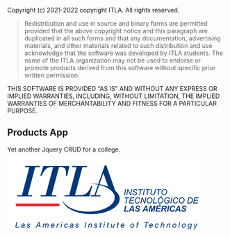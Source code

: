 Copyright (c) 2021-2022 copyright ITLA.
All rights reserved.

>Redistribution and use in source and binary forms are permitted provided that the above copyright notice and this paragraph are duplicated in all such forms and 
that any documentation, advertising materials, and other materials related to such distribution and use acknowledge that the software was developed by ITLA 
students. The name of the ITLA organization may not be used to endorse or promote products derived from this software without specific prior written permission.

THIS SOFTWARE IS PROVIDED “AS IS” AND WITHOUT ANY EXPRESS OR IMPLIED WARRANTIES, INCLUDING, WITHOUT LIMITATION, THE IMPLIED WARRANTIES OF MERCHANTABILITY AND 
FITNESS FOR A PARTICULAR PURPOSE.


## Products App 
Yet another Jquery CRUD for a college.

![Logo](src/assets/ilustrations/itla-logo.png)
